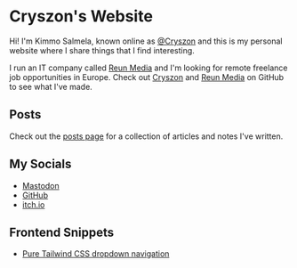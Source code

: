 # Cryszon's Website

Hi! I'm Kimmo Salmela, known online as [@Cryszon](https://mastodon.social/@Cryszon) and this is my personal website where I share things that I find interesting.

I run an IT company called [Reun Media](https://reun.eu/) and I'm looking for
remote freelance job opportunities in Europe. Check out
[Cryszon](https://github.com/Cryszon) and [Reun
Media](https://github.com/Reun-Media) on GitHub to see what I've made.

## Posts

Check out the [posts page](/posts) for a collection of articles and notes I've
written.

## My Socials

- [Mastodon](https://mastodon.social/@Cryszon)
- [GitHub](https://github.com/Cryszon)
- [itch.io](https://cryszon.itch.io/)

## Frontend Snippets

- [Pure Tailwind CSS dropdown navigation](/frontend-snippets/tailwind-dropdown-navigation)
